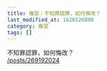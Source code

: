 ```yaml
---
title: 複習：不知罪認罪，如何悔改？
last_modified_at: 1626526800
category: 複習
tags: []
---
```


<p>不知罪認罪，如何悔改？<br>
<a href="/posts/269192024" target="_blank">/posts/269192024</a></p>

<p>&nbsp;</p>

